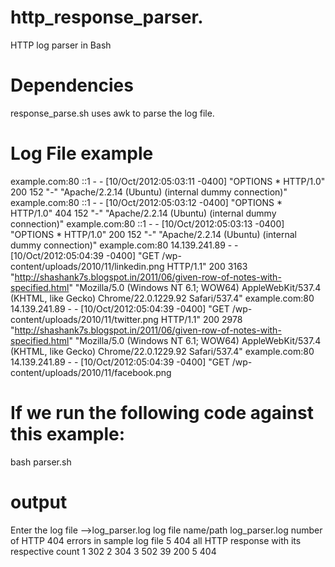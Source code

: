# http_response_parser.

HTTP log parser in Bash

# Dependencies

response_parse.sh uses awk to parse the log file.

# Log File example
example.com:80 ::1 - - [10/Oct/2012:05:03:11 -0400] "OPTIONS * HTTP/1.0" 200 152 "-" "Apache/2.2.14 (Ubuntu) (internal dummy connection)"
example.com:80 ::1 - - [10/Oct/2012:05:03:12 -0400] "OPTIONS * HTTP/1.0" 404 152 "-" "Apache/2.2.14 (Ubuntu) (internal dummy connection)"
example.com:80 ::1 - - [10/Oct/2012:05:03:13 -0400] "OPTIONS * HTTP/1.0" 200 152 "-" "Apache/2.2.14 (Ubuntu) (internal dummy connection)"
example.com:80 14.139.241.89 - - [10/Oct/2012:05:04:39 -0400] "GET /wp-content/uploads/2010/11/linkedin.png HTTP/1.1" 200 3163 "http://shashank7s.blogspot.in/2011/06/given-row-of-notes-with-specified.html" "Mozilla/5.0 (Windows NT 6.1; WOW64) AppleWebKit/537.4 (KHTML, like Gecko) Chrome/22.0.1229.92 Safari/537.4"
example.com:80 14.139.241.89 - - [10/Oct/2012:05:04:39 -0400] "GET /wp-content/uploads/2010/11/twitter.png HTTP/1.1" 200 2978 "http://shashank7s.blogspot.in/2011/06/given-row-of-notes-with-specified.html" "Mozilla/5.0 (Windows NT 6.1; WOW64) AppleWebKit/537.4 (KHTML, like Gecko) Chrome/22.0.1229.92 Safari/537.4"
example.com:80 14.139.241.89 - - [10/Oct/2012:05:04:39 -0400] "GET /wp-content/uploads/2010/11/facebook.png 

# If we run the following code against this example:
bash parser.sh

# output

Enter the log file -->log_parser.log
log file name/path log_parser.log
number of HTTP 404 errors in sample log file
5 404
all HTTP response with its respective count 
1 302
2 304
3 502
39 200
5 404
